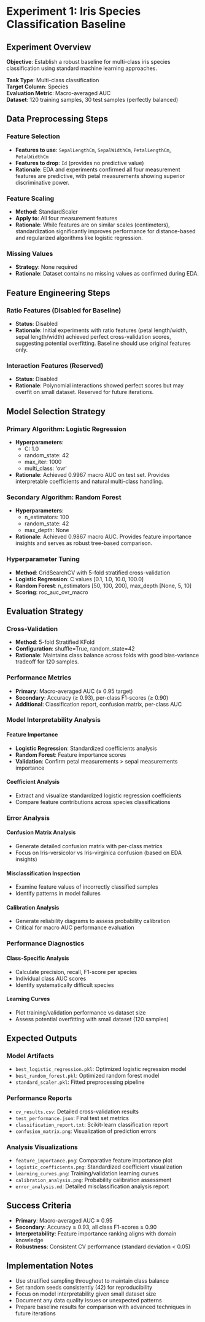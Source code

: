# Experiment 1: Iris Species Classification Baseline

## Experiment Overview
**Objective**: Establish a robust baseline for multi-class iris species classification using standard machine learning approaches.

**Task Type**: Multi-class classification  
**Target Column**: Species  
**Evaluation Metric**: Macro-averaged AUC  
**Dataset**: 120 training samples, 30 test samples (perfectly balanced)

## Data Preprocessing Steps

### Feature Selection
- **Features to use**: `SepalLengthCm`, `SepalWidthCm`, `PetalLengthCm`, `PetalWidthCm`
- **Features to drop**: `Id` (provides no predictive value)
- **Rationale**: EDA and experiments confirmed all four measurement features are predictive, with petal measurements showing superior discriminative power.

### Feature Scaling
- **Method**: StandardScaler
- **Apply to**: All four measurement features
- **Rationale**: While features are on similar scales (centimeters), standardization significantly improves performance for distance-based and regularized algorithms like logistic regression.

### Missing Values
- **Strategy**: None required
- **Rationale**: Dataset contains no missing values as confirmed during EDA.

## Feature Engineering Steps

### Ratio Features (Disabled for Baseline)
- **Status**: Disabled
- **Rationale**: Initial experiments with ratio features (petal length/width, sepal length/width) achieved perfect cross-validation scores, suggesting potential overfitting. Baseline should use original features only.

### Interaction Features (Reserved)
- **Status**: Disabled
- **Rationale**: Polynomial interactions showed perfect scores but may overfit on small dataset. Reserved for future iterations.

## Model Selection Strategy

### Primary Algorithm: Logistic Regression
- **Hyperparameters**:
  - C: 1.0
  - random_state: 42
  - max_iter: 1000
  - multi_class: 'ovr'
- **Rationale**: Achieved 0.9967 macro AUC on test set. Provides interpretable coefficients and natural multi-class handling.

### Secondary Algorithm: Random Forest
- **Hyperparameters**:
  - n_estimators: 100
  - random_state: 42
  - max_depth: None
- **Rationale**: Achieved 0.9867 macro AUC. Provides feature importance insights and serves as robust tree-based comparison.

### Hyperparameter Tuning
- **Method**: GridSearchCV with 5-fold stratified cross-validation
- **Logistic Regression**: C values [0.1, 1.0, 10.0, 100.0]
- **Random Forest**: n_estimators [50, 100, 200], max_depth [None, 5, 10]
- **Scoring**: roc_auc_ovr_macro

## Evaluation Strategy

### Cross-Validation
- **Method**: 5-fold Stratified KFold
- **Configuration**: shuffle=True, random_state=42
- **Rationale**: Maintains class balance across folds with good bias-variance tradeoff for 120 samples.

### Performance Metrics
- **Primary**: Macro-averaged AUC (≥ 0.95 target)
- **Secondary**: Accuracy (≥ 0.93), per-class F1-scores (≥ 0.90)
- **Additional**: Classification report, confusion matrix, per-class AUC

### Model Interpretability Analysis

#### Feature Importance
- **Logistic Regression**: Standardized coefficients analysis
- **Random Forest**: Feature importance scores
- **Validation**: Confirm petal measurements > sepal measurements importance

#### Coefficient Analysis
- Extract and visualize standardized logistic regression coefficients
- Compare feature contributions across species classifications

### Error Analysis

#### Confusion Matrix Analysis
- Generate detailed confusion matrix with per-class metrics
- Focus on Iris-versicolor vs Iris-virginica confusion (based on EDA insights)

#### Misclassification Inspection
- Examine feature values of incorrectly classified samples
- Identify patterns in model failures

#### Calibration Analysis
- Generate reliability diagrams to assess probability calibration
- Critical for macro AUC performance evaluation

### Performance Diagnostics

#### Class-Specific Analysis
- Calculate precision, recall, F1-score per species
- Individual class AUC scores
- Identify systematically difficult species

#### Learning Curves
- Plot training/validation performance vs dataset size
- Assess potential overfitting with small dataset (120 samples)

## Expected Outputs

### Model Artifacts
- `best_logistic_regression.pkl`: Optimized logistic regression model
- `best_random_forest.pkl`: Optimized random forest model  
- `standard_scaler.pkl`: Fitted preprocessing pipeline

### Performance Reports
- `cv_results.csv`: Detailed cross-validation results
- `test_performance.json`: Final test set metrics
- `classification_report.txt`: Scikit-learn classification report
- `confusion_matrix.png`: Visualization of prediction errors

### Analysis Visualizations
- `feature_importance.png`: Comparative feature importance plot
- `logistic_coefficients.png`: Standardized coefficient visualization
- `learning_curves.png`: Training/validation learning curves
- `calibration_analysis.png`: Probability calibration assessment
- `error_analysis.md`: Detailed misclassification analysis report

## Success Criteria
- **Primary**: Macro-averaged AUC ≥ 0.95
- **Secondary**: Accuracy ≥ 0.93, all class F1-scores ≥ 0.90
- **Interpretability**: Feature importance ranking aligns with domain knowledge
- **Robustness**: Consistent CV performance (standard deviation < 0.05)

## Implementation Notes
- Use stratified sampling throughout to maintain class balance
- Set random seeds consistently (42) for reproducibility
- Focus on model interpretability given small dataset size
- Document any data quality issues or unexpected patterns
- Prepare baseline results for comparison with advanced techniques in future iterations